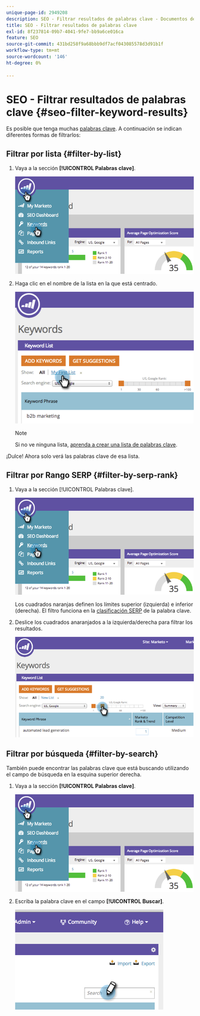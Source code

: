 ```yaml
---
unique-page-id: 2949208
description: SEO - Filtrar resultados de palabras clave - Documentos de Marketo - Documentación del producto
title: SEO - Filtrar resultados de palabras clave
exl-id: 8f237814-09b7-4041-9fe7-bb9a6ce016ca
feature: SEO
source-git-commit: 431bd258f9a68bbb9df7acf043085578d3d91b1f
workflow-type: tm+mt
source-wordcount: '146'
ht-degree: 0%

---
```


# SEO - Filtrar resultados de palabras clave {#seo-filter-keyword-results}

Es posible que tenga muchas [palabras clave](/help/marketo/product-docs/additional-apps/seo/keywords/seo-understanding-keywords.md). A continuación se indican diferentes formas de filtrarlos:

## Filtrar por lista {#filter-by-list}

1. Vaya a la sección **[!UICONTROL Palabras clave]**.

   ![](assets/image2014-9-18-11-3a55-3a8.png)

1. Haga clic en el nombre de la lista en la que está centrado.

   ![](assets/image2014-9-18-11-3a55-3a32.png)

   >[!NOTE]
   >
   >Si no ve ninguna lista, [aprenda a crear una lista de palabras clave](/help/marketo/product-docs/additional-apps/seo/understanding-seo/seo-managing-lists.md).

¡Dulce! Ahora solo verá las palabras clave de esa lista.

## Filtrar por Rango SERP {#filter-by-serp-rank}

1. Vaya a la sección [!UICONTROL Palabras clave].

   ![](assets/image2014-9-18-12-3a0-3a10.png)

   Los cuadrados naranjas definen los límites superior (izquierda) e inferior (derecha). El filtro funciona en la [clasificación SERP](/help/marketo/product-docs/additional-apps/seo/understanding-seo/understanding-search-engine-optimization.md) de la palabra clave.

1. Deslice los cuadrados anaranjados a la izquierda/derecha para filtrar los resultados.

   ![](assets/image2014-9-18-12-3a0-3a15.png)

## Filtrar por búsqueda {#filter-by-search}

También puede encontrar las palabras clave que está buscando utilizando el campo de búsqueda en la esquina superior derecha.

1. Vaya a la sección **[!UICONTROL Palabras clave]**.

   ![](assets/image2014-9-18-12-3a0-3a50.png)

1. Escriba la palabra clave en el campo **[!UICONTROL Buscar]**.

   ![](assets/image2014-9-18-12-3a1-3a7.png)
